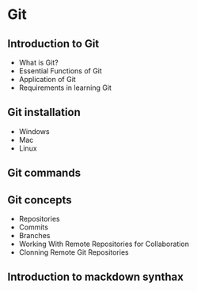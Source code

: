 # **Git**
 
## Introduction to Git
- What is Git?
- Essential Functions of Git
- Application of Git
- Requirements in learning Git



## Git installation
- Windows
- Mac
- Linux


## Git commands


## Git concepts
- Repositories
- Commits
- Branches
- Working With Remote Repositories for Collaboration
- Clonning Remote Git Repositories


## Introduction to mackdown synthax